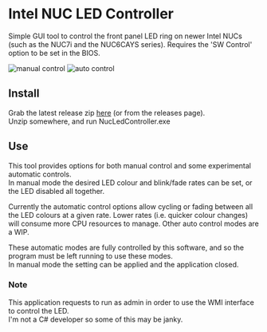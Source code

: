 # Intel NUC LED Controller
Simple GUI tool to control the front panel LED ring on newer Intel NUCs (such as the NUC7i and the NUC6CAYS series).
Requires the 'SW Control' option to be set in the BIOS.

![manual control](http://james-barnett.net/files/intel-nuc-led-controller/screenshots/manual.png) ![auto control](http://james-barnett.net/files/intel-nuc-led-controller/screenshots/auto.png)

## Install
Grab the latest release zip [here](https://github.com/jamesbarnett91/intel-nuc-led-controller/releases/download/v0.3/NucLedController-v0.3.zip) (or from the releases page).  
Unzip somewhere, and run NucLedController.exe


## Use
This tool provides options for both manual control and some experimental automatic controls.  
In manual mode the desired LED colour and blink/fade rates can be set, or the LED disabled all together.

Currently the automatic control options allow cycling or fading between all the LED colours at a given rate. Lower rates (i.e. quicker colour changes) will consume more CPU resources to manage. Other auto control modes are a WIP.

These automatic modes are fully controlled by this software, and so the program must be left running to use these modes.  
In manual mode the setting can be applied and the application closed.

### Note
This application requests to run as admin in order to use the WMI interface to control the LED.  
I'm not a C# developer so some of this may be janky.

